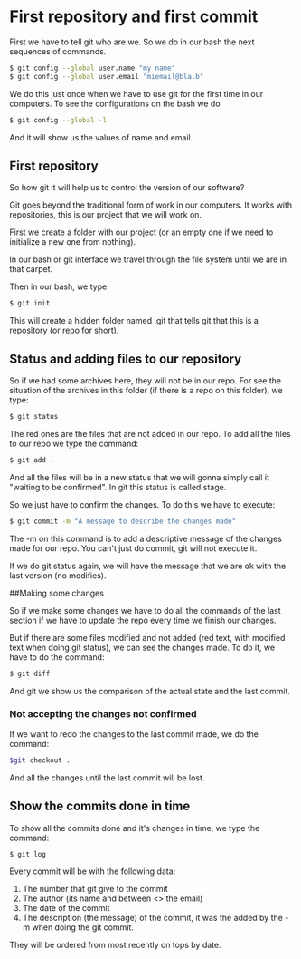 # First repository and first commit

First we have to tell git who are we. So we do in our bash the next sequences of commands.
```bash
$ git config --global user.name "my name"
$ git config --global user.email "miemail@bla.b"
```
We do this just once when we have to use git for the first time in our computers. To see the configurations on the bash we do
```bash
$ git config --global -l
```
And it will show us the values of name and email.

## First repository
So how git it will help us to control the version of our software?

Git goes beyond the traditional form of work in our computers. It works with repositories, this is our project that we will work on.

First we create a folder with our project (or an empty one if we need to initialize a new one from nothing).

In our bash or git interface we travel through the file system until we are in that carpet.

Then in our bash, we type:
```bash
$ git init
```
This will create a hidden folder named .git that tells git that this is a repository (or repo for short).

## Status and adding files to our repository

So if we had some archives here, they will not be in our repo. For see the situation of the archives in this folder (if there is a repo on this folder), we type:
```bash
$ git status
```
The red ones are the files that are not added in our repo.
To add all the files to our repo we type the command:
```bash
$ git add .
```
And all the files will be in a new status that we will gonna simply call it "waiting to be confirmed". In git this status is called stage.

So we just have to confirm the changes. To do this we have to execute:
```bash
$ git commit -m "A message to describe the changes made"
```
The -m on this command is to add a descriptive message of the changes made for our repo. You can't just do commit, git will not execute it.

If we do git status again, we will have the message that we are ok with the last version (no modifies).

##Making some changes

So if we make some changes we have to do all the commands of the last section if we have to update the repo every time we finish our changes.

But if there are some files modified and not added (red text, with modified text when doing git status), we can see the changes made.
To do it, we have to do the command:
```bash
$ git diff
```
And git we show us the comparison of the actual state and the last commit.

### Not accepting the changes not confirmed
If we want to redo the changes to the last commit made, we do the command:
```bash
$git checkout .
```
And all the changes until the last commit will be lost.

## Show the commits done in time
To show all the commits done and it's changes in time, we type the command:
```bash
$ git log
```
 Every commit will be with the following data:
 1. The number that git give to the commit
 2. The author (its name and between <> the email)
 3. The date of the commit
 4. The description (the message) of the commit, it was the added by the -m when doing the git commit.

 They will be ordered from most recently on tops by date.
